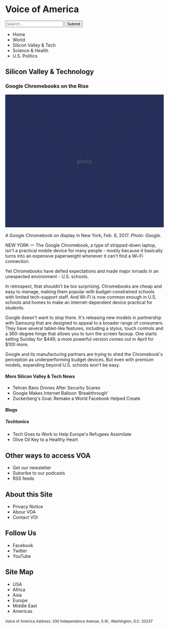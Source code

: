 <!DOCTYPE html>
<html lang="en">
  <head>
    <meta charset="UTF-8" />
    <title>Voice of America</title>
  </head>

  <body>
    <h1>Voice of America</h1>
    <form>
      <input type="search" placeholder="Search..."/>
      <input type="submit" value="Submit"/>
    </form>
    <ul>
      <li>Home</li>
      <li>World</li>
      <li>Silicon Valley &amp; Tech</li>
      <li>Science &amp; Health</li>
      <li>U.S. Politics</li>
    </ul>
    <h2>Silicon Valley &amp; Technology</h2>
   <h3>Google Chromebooks on the Rise</h3>
    <img src="600.png" alt="Google Chromebooks" />
    <p>A Google Chromebook on display in New York, Feb. 8, 2017. <em>Photo: Google</em>.
    <p>NEW YORK &mdash; The Google Chromebook, a type of stripped-down laptop, isn't a practical mobile device for many people - mostly because it basically turns into an expensive paperweight whenever it can't find a Wi-Fi connection.</p>
    <p>Yet Chromebooks have defied expectations and made major inroads in an unexpected environment - U.S. schools.</p>
    <p>In retrospect, that shouldn't be too surprising. Chromebooks are cheap and easy to manage, making them popular with budget-constrained schools with limited tech-support staff. And Wi-Fi is now common enough in U.S. schools and homes to make an internet-dependent device practical for students.</p>
    <p>Google doesn't want to stop there. It's releasing new models in partnership with Samsung that are designed to appeal to a broader range of consumers. They have several tablet-like features, including a stylus, touch controls and a 360-degree hinge that allows you to turn the screen faceup. One starts selling Sunday for $449; a more powerful version comes out in April for $100 more.</p>
    <p>Google and its manufacturing partners are trying to shed the Chromebook's perception as underperforming budget devices. But even with premium models, expanding beyond U.S. schools won't be easy.</p>
    <h4>More Silicon Valley &amp; Tech News</h4>
    <ul>
      <li>Tehran Bans Drones After Security Scares</li>
      <li>Google Makes Internet Balloon ‘Breakthrough’</li>
      <li>Zuckerberg's Goal: Remake а World Facebook Helped Create</li>
    </ul>
    <h4>Blogs</h4>
    <h5>Techtonics</h5>
    <ul>
      <li>Tech Goes to Work to Help Europe's Refugees Assimilate</li>
      <li>Olive Oil Key to a Healthy Heart</li>
    </ul>
    <h2>Other ways to access VOA</h2>
    <ul>
      <li>Get our newsletter</li>
      <li>Subsribe to our podcasts</li>
      <li>RSS feeds</li>
    </ul>
    <h2>About this Site</h2>
    <ul>
      <li>Privacy Notice</li>
      <li>Abour VOA</li>
      <li>Contact VOI</li>
    </ul>
    <h2>Follow Us</h2>
    <ul>
      <li>Facebook</li>
      <li>Twitter</li>
      <li>YouTube</li>
    </ul>
    <h2>Site Map</h2>
    <ul>
      <li>USA</li>
      <li>Africa</li>
      <li>Asia</li>
      <li>Europe</li>
      <li>Middle East</li>
      <li>Americas</li>
    </ul>
    <p><small>Voice of America Address: 330 Independence Avenue, S.W., Washington, D.C. 20237</small></p>

  </body>
</html>

